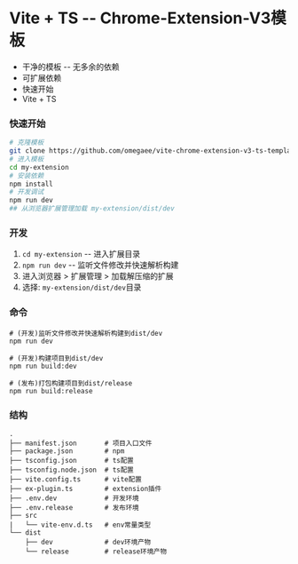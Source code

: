 # Vite + TS -- Chrome-Extension-V3模板

- 干净的模板 -- 无多余的依赖
- 可扩展依赖
- 快速开始
- Vite + TS

### 快速开始

```sh
# 克隆模板
git clone https://github.com/omegaee/vite-chrome-extension-v3-ts-template.git my-extension
# 进入模板
cd my-extension
# 安装依赖
npm install
# 开发调试
npm run dev
## 从浏览器扩展管理加载 my-extension/dist/dev
```

### 开发

1. `cd my-extension` -- 进入扩展目录
2. `npm run dev` -- 监听文件修改并快速解析构建
3. 进入浏览器 > 扩展管理 > 加载解压缩的扩展
4. 选择: `my-extension/dist/dev`目录

### 命令

```
# (开发)监听文件修改并快速解析构建到dist/dev
npm run dev

# (开发)构建项目到dist/dev
npm run build:dev

# (发布)打包构建项目到dist/release
npm run build:release
```

### 结构

```
.
├── manifest.json       # 项目入口文件
├── package.json        # npm
├── tsconfig.json       # ts配置
├── tsconfig.node.json  # ts配置
├── vite.config.ts      # vite配置
├── ex-plugin.ts        # extension插件
├── .env.dev            # 开发环境
├── .env.release        # 发布环境
├── src
|   └── vite-env.d.ts   # env常量类型
└── dist                
    ├── dev             # dev环境产物
    └── release         # release环境产物
```
